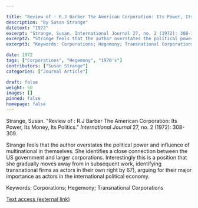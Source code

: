 ```yaml
---

title: "Review of : R.J Barber The American Corporation: Its Power, Its Money, Its Politics"
description: "By Susan Strange"
datetext: "1972"
excerpt: "Strange, Susan. International Journal 27, no. 2 (1972): 308-309."
excerpt2: "Strange feels that the author overstates the political power and influence of multinational in themselves. She identifies a close connection between the US government and larger corporations. Interestingly this is a position that she gradually moves away from in subsequent work, identifying transnational firms as actors in their own right by 67), arguing for their major importance as actors in the international political economy."
excerpt3: "Keywords: Corporations; Hegemony; Transnational Corporations"

date: 1972
tags: ["Corporations", "Hegemony", "1970's"]
contributors: ["Susan Strange"]
categories: ["Journal Article"]

draft: false
weight: 50
images: []
pinned: false
homepage: false
---
```


Strange, Susan. "Review of : R.J Barber The American Corporation: Its Power, Its Money, Its Politics." *International Journal* 27, no. 2 (1972): 308-309.

Strange feels that the author overstates the political power and influence of multinational in themselves. She identifies a close connection between the US government and larger corporations. Interestingly this is a position that she gradually moves away from in subsequent work, identifying transnational firms as actors in their own right by 67), arguing for their major importance as actors in the international political economy.

Keywords: Corporations; Hegemony; Transnational Corporations

[Text access (external link)](https://doi.org/10.1177/00207020720270021)
